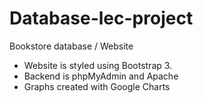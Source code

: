 # Database-lec-project
Bookstore database / Website

- Website is styled using Bootstrap 3.
- Backend is phpMyAdmin and Apache
- Graphs created with Google Charts
